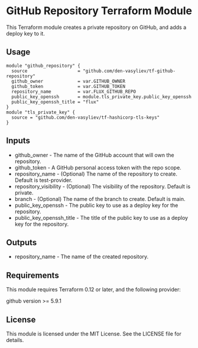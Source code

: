 # GitHub Repository Terraform Module

This Terraform module creates a private repository on GitHub, and adds a deploy key to it.

## Usage

```hcl
module "github_repository" {
  source                   = "github.com/den-vasyliev/tf-github-repository"
  github_owner             = var.GITHUB_OWNER
  github_token             = var.GITHUB_TOKEN
  repository_name          = var.FLUX_GITHUB_REPO
  public_key_openssh       = module.tls_private_key.public_key_openssh
  public_key_openssh_title = "flux"
}
module "tls_private_key" {
  source = "github.com/den-vasyliev/tf-hashicorp-tls-keys"
}
```
## Inputs
- github_owner - The name of the GitHub account that will own the repository.
- github_token - A GitHub personal access token with the repo scope.
- repository_name - (Optional) The name of the repository to create. Default is test-provider.
- repository_visibility - (Optional) The visibility of the repository. Default is private.
- branch - (Optional) The name of the branch to create. Default is main.
- public_key_openssh - The public key to use as a deploy key for the repository.
- public_key_openssh_title - The title of the public key to use as a deploy key for the repository.

## Outputs
- repository_name - The name of the created repository.

## Requirements
This module requires Terraform 0.12 or later, and the following provider:

github version >= 5.9.1

## License
This module is licensed under the MIT License. See the LICENSE file for details.